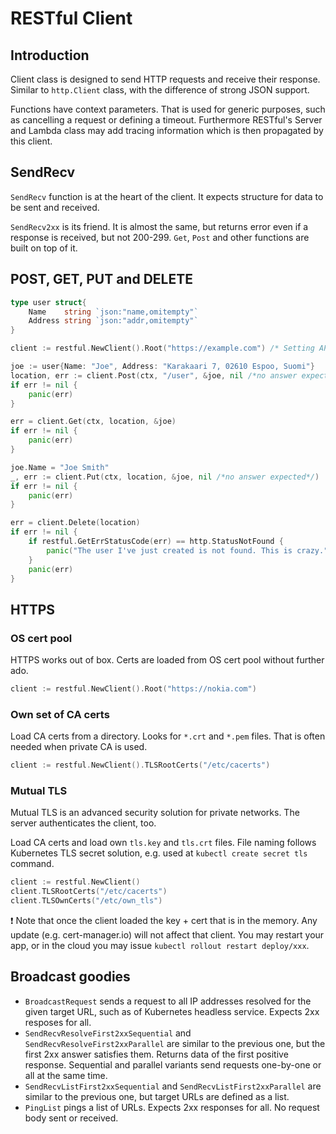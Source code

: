 # RESTful Client

## Introduction

Client class is designed to send HTTP requests and receive their response.
Similar to `http.Client` class, with the difference of strong JSON support.

Functions have context parameters. That is used for generic purposes, such as cancelling a request or defining a timeout.
Furthermore RESTful's Server and Lambda class may add tracing information which is then propagated by this client.

## SendRecv

`SendRecv` function is at the heart of the client. It expects structure for data to be sent and received.

`SendRecv2xx` is its friend. It is almost the same, but returns error even if a response is received, but not 200-299.
`Get`, `Post` and other functions are built on top of it.

## POST, GET, PUT and DELETE

```go
type user struct{
    Name    string `json:"name,omitempty"`
    Address string `json:"addr,omitempty"`
}

client := restful.NewClient().Root("https://example.com") /* Setting API root is optional, may avoid passing config around. */

joe := user{Name: "Joe", Address: "Karakaari 7, 02610 Espoo, Suomi"}
location, err := client.Post(ctx, "/user", &joe, nil /*no answer expected*/)
if err != nil {
    panic(err)
}

err = client.Get(ctx, location, &joe)
if err != nil {
    panic(err)
}

joe.Name = "Joe Smith"
_, err := client.Put(ctx, location, &joe, nil /*no answer expected*/)
if err != nil {
    panic(err)
}

err = client.Delete(location)
if err != nil {
    if restful.GetErrStatusCode(err) == http.StatusNotFound {
        panic("The user I've just created is not found. This is crazy.")
    }
    panic(err)
}
```

## HTTPS

### OS cert pool

HTTPS works out of box. Certs are loaded from OS cert pool without further ado.

```go
client := restful.NewClient().Root("https://nokia.com")
```

### Own set of CA certs

Load CA certs from a directory. Looks for `*.crt` and `*.pem` files.
That is often needed when private CA is used.

```go
client := restful.NewClient().TLSRootCerts("/etc/cacerts")
```

### Mutual TLS

Mutual TLS is an advanced security solution for private networks. The server authenticates the client, too.

Load CA certs and load own `tls.key` and `tls.crt` files.
File naming follows Kubernetes TLS secret solution, e.g. used at `kubectl create secret tls` command.

```go
client := restful.NewClient()
client.TLSRootCerts("/etc/cacerts")
client.TLSOwnCerts("/etc/own_tls")
```

❗ Note that once the client loaded the key + cert that is in the memory.
Any update (e.g. cert-manager.io) will not affect that client.
You may restart your app, or in the cloud you may issue `kubectl rollout restart deploy/xxx`.

## Broadcast goodies

* `BroadcastRequest` sends a request to all IP addresses resolved for the given target URL, such as of Kubernetes headless service. Expects 2xx resposes for all.
* `SendRecvResolveFirst2xxSequential` and `SendRecvResolveFirst2xxParallel` are similar to the previous one, but the first 2xx answer satisfies them. Returns data of the first positive response. Sequential and parallel variants send requests one-by-one or all at the same time.
* `SendRecvListFirst2xxSequential` and `SendRecvListFirst2xxParallel` are similar to the previous one, but target URLs are defined as a list.
* `PingList` pings a list of URLs. Expects 2xx responses for all. No request body sent or received.
